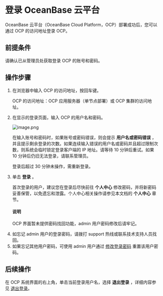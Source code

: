 # 登录 OceanBase 云平台

OceanBase 云平台（OceanBase Cloud Platform，OCP）部署成功后，您可以通过 OCP 的访问地址登录 OCP。

## 前提条件

请确认已从管理员处获取登录 OCP 的账号和密码。

## 操作步骤

1. 在浏览器中输入 OCP 的访问地址，按回车键。

   OCP 的访问地址：OCP 应用服务器（单节点部署）或 OCP 集群的访问地址。

2. 在显示的登录页面，输入 OCP 的用户名和密码。

   ![image.png](https://help-static-aliyun-doc.aliyuncs.com/assets/img/zh-CN/0772988061/p199712.png "image.png")

   在输入账号和密码时，如果账号或密码错误，则会提示 **用户名或密码错误** ，并且提示剩余登录的次数。如果连续输入错误的用户名或密码并且超过限制次数，则系统会临时锁定登录客户端的 IP 地址。请等待 10 分钟后重试。如果 10 分钟后仍旧无法登录，请联系管理员。

   登录后超过 30 分钟未操作，需重新登录。

3. 单击 **登录** 。

   首次登录的用户，建议您在登录后尽快前往 **个人中心** 修改密码，并将新密码妥善保管，以免遗忘和泄露。个人中心相关操作请参见本文档的 **个人中心** 章节。

   <main id="notice" type='explain'><h4>说明</h4><p>OCP 界面暂未提供密码找回功能，admin 用户密码修改后请牢记。<li>如忘记 admin 用户的登录密码，请拨打 support 热线或联系技术支持人员找回。</li><li>如果忘记其他用户密码，可使用 admin 用户通过 <a href="3.userguide-features/8.user-center/2.change-the-logon-password.md">修改登录密码</a> 重置该用户密码。</li></p></main>


## 后续操作

在 OCP 系统界面的右上角，单击当前登录用户名，选择 **退出登录** ，详细内容参见 [退出登录](3.userguide-features/8.user-center/5.log-out.md)。
